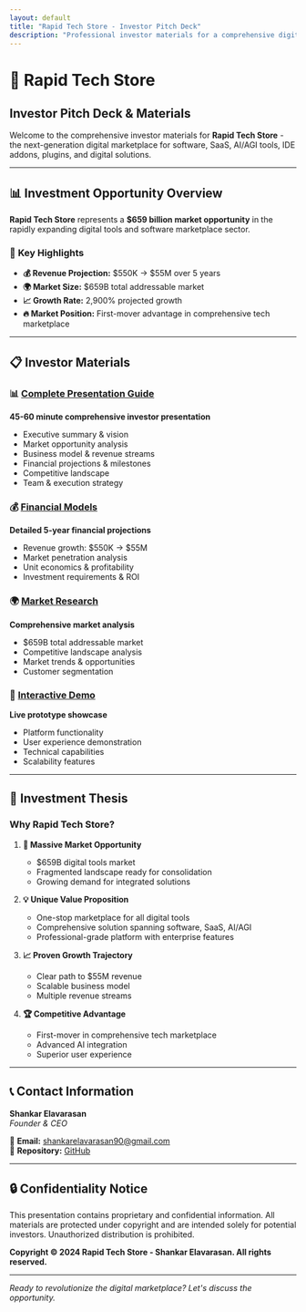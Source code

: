 ```yaml
---
layout: default
title: "Rapid Tech Store - Investor Pitch Deck"
description: "Professional investor materials for a comprehensive digital tech marketplace platform"
---
```


# 🚀 Rapid Tech Store
## Investor Pitch Deck & Materials

Welcome to the comprehensive investor materials for **Rapid Tech Store** - the next-generation digital marketplace for software, SaaS, AI/AGI tools, IDE addons, plugins, and digital solutions.

---

## 📊 **Investment Opportunity Overview**

**Rapid Tech Store** represents a **$659 billion market opportunity** in the rapidly expanding digital tools and software marketplace sector.

### 🎯 **Key Highlights**
- **💰 Revenue Projection:** $550K → $55M over 5 years
- **🌍 Market Size:** $659B total addressable market
- **📈 Growth Rate:** 2,900% projected growth
- **🔥 Market Position:** First-mover advantage in comprehensive tech marketplace

---

## 📋 **Investor Materials**

### 📊 [Complete Presentation Guide](./presentation-guide/)
**45-60 minute comprehensive investor presentation**
- Executive summary & vision
- Market opportunity analysis
- Business model & revenue streams
- Financial projections & milestones
- Competitive landscape
- Team & execution strategy

### 💰 [Financial Models](./financial-models/)
**Detailed 5-year financial projections**
- Revenue growth: $550K → $55M
- Market penetration analysis
- Unit economics & profitability
- Investment requirements & ROI

### 🌍 [Market Research](./market-research/)
**Comprehensive market analysis**
- $659B total addressable market
- Competitive landscape analysis
- Market trends & opportunities
- Customer segmentation

### 🚀 [Interactive Demo](./demo/)
**Live prototype showcase**
- Platform functionality
- User experience demonstration
- Technical capabilities
- Scalability features

---

## 🎯 **Investment Thesis**

### **Why Rapid Tech Store?**

1. **🌊 Massive Market Opportunity**
   - $659B digital tools market
   - Fragmented landscape ready for consolidation
   - Growing demand for integrated solutions

2. **💡 Unique Value Proposition**
   - One-stop marketplace for all digital tools
   - Comprehensive solution spanning software, SaaS, AI/AGI
   - Professional-grade platform with enterprise features

3. **📈 Proven Growth Trajectory**
   - Clear path to $55M revenue
   - Scalable business model
   - Multiple revenue streams

4. **🏆 Competitive Advantage**
   - First-mover in comprehensive tech marketplace
   - Advanced AI integration
   - Superior user experience

---

## 📞 **Contact Information**

**Shankar Elavarasan**  
*Founder & CEO*

📧 **Email:** [shankarelavarasan90@gmail.com](mailto:shankarelavarasan90@gmail.com)  
🔗 **Repository:** [GitHub](https://github.com/shankarelavarasan/Rapidtechstore-pitch-deck)

---

## 🔒 **Confidentiality Notice**

This presentation contains proprietary and confidential information. All materials are protected under copyright and are intended solely for potential investors. Unauthorized distribution is prohibited.

**Copyright © 2024 Rapid Tech Store - Shankar Elavarasan. All rights reserved.**

---

*Ready to revolutionize the digital marketplace? Let's discuss the opportunity.*